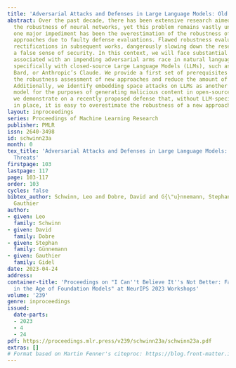 ```yaml
---
title: 'Adversarial Attacks and Defenses in Large Language Models: Old and New Threats'
abstract: Over the past decade, there has been extensive research aimed at enhancing
  the robustness of neural networks, yet this problem remains vastly unsolved. Here,
  one major impediment has been the overestimation of the robustness of new defense
  approaches due to faulty defense evaluations. Flawed robustness evaluations necessitate
  rectifications in subsequent works, dangerously slowing down the research and providing
  a false sense of security. In this context, we will face substantial challenges
  associated with an impending adversarial arms race in natural language processing,
  specifically with closed-source Large Language Models (LLMs), such as ChatGPT, Google
  Bard, or Anthropic’s Claude. We provide a first set of prerequisites to improve
  the robustness assessment of new approaches and reduce the amount of faulty evaluations.
  Additionally, we identify embedding space attacks on LLMs as another viable threat
  model for the purposes of generating malicious content in open-sourced models. Finally,
  we demonstrate on a recently proposed defense that, without LLM-specific best practices
  in place, it is easy to overestimate the robustness of a new approach.
layout: inproceedings
series: Proceedings of Machine Learning Research
publisher: PMLR
issn: 2640-3498
id: schwinn23a
month: 0
tex_title: 'Adversarial Attacks and Defenses in Large Language Models: Old and New
  Threats'
firstpage: 103
lastpage: 117
page: 103-117
order: 103
cycles: false
bibtex_author: Schwinn, Leo and Dobre, David and G{\"u}nnemann, Stephan and Gidel,
  Gauthier
author:
- given: Leo
  family: Schwinn
- given: David
  family: Dobre
- given: Stephan
  family: Günnemann
- given: Gauthier
  family: Gidel
date: 2023-04-24
address:
container-title: 'Proceedings on "I Can''t Believe It''s Not Better: Failure  Modes
  in the Age of Foundation Models" at NeurIPS 2023 Workshops'
volume: '239'
genre: inproceedings
issued:
  date-parts:
  - 2023
  - 4
  - 24
pdf: https://proceedings.mlr.press/v239/schwinn23a/schwinn23a.pdf
extras: []
# Format based on Martin Fenner's citeproc: https://blog.front-matter.io/posts/citeproc-yaml-for-bibliographies/
---
```

